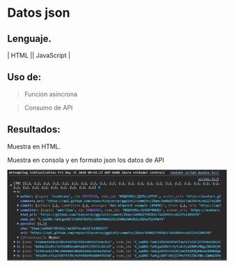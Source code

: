 # Datos json

## Lenguaje.

| HTML || JavaScript |

## Uso de:

> Funcion asincrona

> Consumo de API

## Resultados:

Muestra en HTML.

Muestra en consola y en formato json los datos de API

![alt text](img/image.png)
